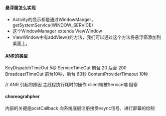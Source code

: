 #### 悬浮窗怎么实现
- Activity的显示都是通过WindowManger， getSystemService(WINDOW_SERVICE)
- 这个WindowManager extends ViewWindow
- ViewWindow中有addView()的方法，我们可以通过这个方法将悬浮窗添加到桌面上。


#### ANR的类型

KeyDispatchTimeOut 5秒
ServiceTimeOut 前台 20 后台 200
BroadcastTimeOut 前台10秒，后台 60秒
ContentProviderTimeout 10秒

// ANR 引起的原因
主线程执行耗时的操作
client端被Service端 阻塞

#### choreograhpher
内部的关键是postCallback 向系统底层注册接受vsync信号，进行屏幕的绘制


